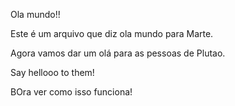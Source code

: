 Ola mundo!!


Este é um arquivo que diz ola mundo para Marte.

Agora vamos dar um olá para as pessoas de Plutao.

Say hellooo to them!

BOra ver como isso funciona!
